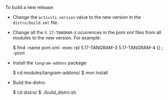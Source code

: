 To build a new release:

* Change the ``activiti.version`` value to the new version in the ``distro/build.xml`` file.

* Change all the ``5.17-TANGRAM-X`` ocurrences in the pom.xml files from all modules to the new version. For example:

   $ find -name pom.xml -exec rpl 5.17-TANGRAM-3 5.17-TANGRAM-4 {} \; -print

* Install the ``tangram-addons`` package:

   $ cd modules/tangram-addons/
   $ mvn install

* Build the distro:

   $ cd distro/
   $ ./build_distro.sh
